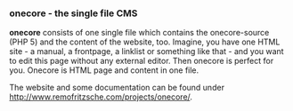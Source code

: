 ### onecore - the single file CMS

**onecore** consists of one single file which contains the onecore-source (PHP 5) and the content of the website, too. Imagine, you have one HTML site - a manual, a frontpage, a linklist or something like that - and you want to edit this page without any external editor. Then onecore is perfect for you. Onecore is HTML page and content in one file.

The website and some documentation can be found under http://www.remofritzsche.com/projects/onecore/.
